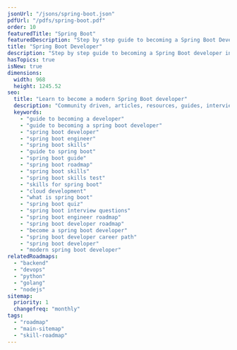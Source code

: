 ```yaml
---
jsonUrl: "/jsons/spring-boot.json"
pdfUrl: "/pdfs/spring-boot.pdf"
order: 10
featuredTitle: "Spring Boot"
featuredDescription: "Step by step guide to becoming a Spring Boot Developer in 2023"
title: "Spring Boot Developer"
description: "Step by step guide to becoming a Spring Boot developer in 2023"
hasTopics: true
isNew: true
dimensions:
  width: 968
  height: 1245.52
seo:
  title: "Learn to become a modern Spring Boot developer"
  description: "Community driven, articles, resources, guides, interview questions, quizzes for spring boot development. Learn to become a modern Spring Boot developer by following the steps, skills, resources and guides listed in this roadmap."
  keywords:
    - "guide to becoming a developer"
    - "guide to becoming a spring boot developer"
    - "spring boot developer"
    - "spring boot engineer"
    - "spring boot skills"
    - "guide to spring boot"
    - "spring boot guide"
    - "spring boot roadmap"
    - "spring boot skills"
    - "spring boot skills test"
    - "skills for spring boot"
    - "cloud development"
    - "what is spring boot"
    - "spring boot quiz"
    - "spring boot interview questions"
    - "spring boot engineer roadmap"
    - "spring boot developer roadmap"
    - "become a spring boot developer"
    - "spring boot developer career path"
    - "spring boot developer"
    - "modern spring boot developer"
relatedRoadmaps:
  - "backend"
  - "devops"
  - "python"
  - "golang"
  - "nodejs"
sitemap:
  priority: 1
  changefreq: "monthly"
tags:
  - "roadmap"
  - "main-sitemap"
  - "skill-roadmap"
---
```


